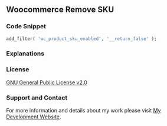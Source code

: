 ## Woocommerce Remove SKU
### Code Snippet

```php
add_filter( 'wc_product_sku_enabled', '__return_false' );
```
### Explanations

### License

[GNU General Public License v2.0](https://github.com/dedewiweka/snippets/blob/main/LICENSE)


### Support and Contact

For more information and details about my work please visit [My Development Website](https://dede.wiweka.com/development).
